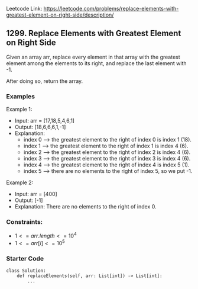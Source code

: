 Leetcode Link: https://leetcode.com/problems/replace-elements-with-greatest-element-on-right-side/description/

## 1299. Replace Elements with Greatest Element on Right Side

Given an array arr, replace every element in that array with the greatest element among the elements to its right, and replace the last element with -1.

After doing so, return the array.

### Examples 

Example 1: 
- Input: arr = [17,18,5,4,6,1]
- Output: [18,6,6,6,1,-1]
- Explanation: 
    - index 0 --> the greatest element to the right of index 0 is index 1 (18).
    - index 1 --> the greatest element to the right of index 1 is index 4 (6).
    - index 2 --> the greatest element to the right of index 2 is index 4 (6).
    - index 3 --> the greatest element to the right of index 3 is index 4 (6).
    - index 4 --> the greatest element to the right of index 4 is index 5 (1).
    - index 5 --> there are no elements to the right of index 5, so we put -1.

Example 2:
- Input: arr = [400]
- Output: [-1]
- Explanation: There are no elements to the right of index 0.

### Constraints:

- $1 <= arr.length <= 10^4$
- $1 <= arr[i] <= 10^5$


### Starter Code
```
class Solution:
    def replaceElements(self, arr: List[int]) -> List[int]:
        ...
```
